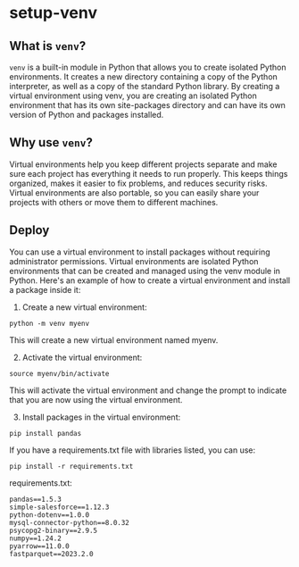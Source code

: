 # setup-venv

## What is `venv`?

`venv` is a built-in module in Python that allows you to create isolated Python environments. It creates a new directory containing a copy of the Python interpreter, as well as a copy of the standard Python library. By creating a virtual environment using venv, you are creating an isolated Python environment that has its own site-packages directory and can have its own version of Python and packages installed.

## Why use `venv`?

Virtual environments help you keep different projects separate and make sure each project has everything it needs to run properly. This keeps things organized, makes it easier to fix problems, and reduces security risks. Virtual environments are also portable, so you can easily share your projects with others or move them to different machines.

## Deploy

You can use a virtual environment to install packages without requiring administrator permissions. Virtual environments are isolated Python environments that can be created and managed using the venv module in Python. Here's an example of how to create a virtual environment and install a package inside it:

1. Create a new virtual environment:

```
python -m venv myenv
```

This will create a new virtual environment named myenv.

2. Activate the virtual environment:

```
source myenv/bin/activate
```
This will activate the virtual environment and change the prompt to indicate that you are now using the virtual environment.

3. Install packages in the virtual environment:

```
pip install pandas
```
If you have a requirements.txt file with libraries listed, you can use:
```
pip install -r requirements.txt
```
requirements.txt:
```
pandas==1.5.3
simple-salesforce==1.12.3
python-dotenv==1.0.0
mysql-connector-python==8.0.32
psycopg2-binary==2.9.5
numpy==1.24.2
pyarrow==11.0.0
fastparquet==2023.2.0
```